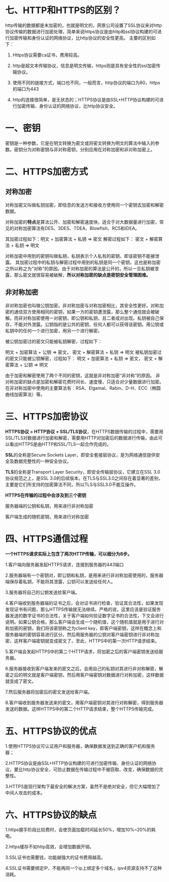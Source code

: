 
# 七、HTTP和HTTPS的区别？

http传输的数据都是未加密的，也就是明文的，网景公司设置了SSL协议来对http协议传输的数据进行加密处理，简单来说https协议是由http和ssl协议构建的可进行加密传输和身份认证的网络协议，比http协议的安全性更高。
主要的区别如下：

1. Https协议需要ca证书，费用较高。

2. http是超文本传输协议，信息是明文传输，https则是具有安全性的ssl加密传输协议。

3. 使用不同的链接方式，端口也不同，一般而言，http协议的端口为80，https的端口为443

4. http的连接很简单，是无状态的；HTTPS协议是由SSL+HTTP协议构建的可进行加密传输、身份认证的网络协议，比http协议安全。

# 一、密钥

密钥是一种参数，它是在明文转换为密文或将密文转换为明文的算法中输入的参数。密钥分为对称密钥与非对称密钥，分别应用在对称加密和非对称加密上。

# 二、HTTPS加密方式

## 对称加密

对称加密又叫做私钥加密，即信息的发送方和接收方使用同一个密钥去加密和解密数据。

对称加密的**特点**是算法公开、加密和解密速度快，适合于对大数据量进行加密，常见的对称加密算法有DES、3DES、TDEA、Blowfish、RC5和IDEA。

其加密过程如下：明文 + 加密算法 + 私钥 => 密文
解密过程如下： 密文 + 解密算法 + 私钥 => 明文

对称加密中用到的密钥叫做私钥，私钥表示个人私有的密钥，即该密钥不能被泄露。
其加密过程中的私钥与解密过程中用到的私钥是同一个密钥，这也是称加密之所以称之为“对称”的原因。由于对称加密的算法是公开的，所以一旦私钥被泄露，那么密文就很容易被破解，**所以对称加密的缺点是密钥安全管理困难。**

## 非对称加密

非对称加密也叫做公钥加密。非对称加密与对称加密相比，其安全性更好。对称加密的通信双方使用相同的密钥，如果一方的密钥遭泄露，那么整个通信就会被破解。而非对称加密使用一对密钥，即公钥和私钥，且二者成对出现。私钥被自己保存，不能对外泄露。公钥指的是公共的密钥，任何人都可以获得该密钥。用公钥或私钥中的任何一个进行加密，用另一个进行解密。

被公钥加密过的密文只能被私钥解密，过程如下：

明文 + 加密算法 + 公钥 => 密文， 密文 + 解密算法 + 私钥 => 明文
被私钥加密过的密文只能被公钥解密，过程如下：
明文 + 加密算法 + 私钥 => 密文， 密文 + 解密算法 + 公钥 => 明文

由于加密和解密使用了两个不同的密钥，这就是非对称加密“非对称”的原因。
非对称加密的缺点是加密和解密花费时间长、速度慢，只适合对少量数据进行加密。
在非对称加密中使用的主要算法有：RSA、Elgamal、Rabin、D-H、ECC（椭圆曲线加密算法）等。

# 三、HTTPS加密协议

**HTTPS协议 = HTTP协议 + SSL/TLS协议**，在HTTPS数据传输的过程中，需要用SSL/TLS对数据进行加密和解密，需要用HTTP对加密后的数据进行传输，由此可以看出HTTPS是由HTTP和SSL/TLS一起合作完成的。

**SSL**的全称是Secure Sockets Layer，即安全套接层协议，是为网络通信提供安全及数据完整性的一种安全协议。

**TLS**的全称是Transport Layer Security，即安全传输层协议，它建立在SSL 3.0协议规范之上，是SSL 3.0的后续版本。在TLS与SSL3.0之间存在着显著的差别，主要是它们所支持的加密算法不同，所以TLS与SSL3.0不能互操作。

**HTTPS在传输的过程中会涉及到三个密钥**

服务器端的公钥和私钥，用来进行非对称加密

客户端生成的随机密钥，用来进行对称加密

# 四、HTTPS通信过程

**一个HTTPS请求实际上包含了两次HTTP传输，可以细分为8步。**

1.客户端向服务器发起HTTPS请求，连接到服务器的443端口

2.服务器端有一个密钥对，即公钥和私钥，是用来进行非对称加密使用的，服务器端保存着私钥，不能将其泄露，公钥可以发送给任何人。

3.服务器将自己的公钥发送给客户端。

4.客户端收到服务器端的证书之后，会对证书进行检查，验证其合法性，如果发现发现证书有问题，那么HTTPS传输就无法继续。严格的说，这里应该是验证服务器发送的数字证书的合法性，关于客户端如何验证数字证书的合法性，下文会进行说明。如果公钥合格，那么客户端会生成一个随机值，这个随机值就是用于进行对称加密的密钥，我们将该密钥称之为client key，即客户端密钥，这样在概念上和服务器端的密钥容易进行区分。然后用服务器的公钥对客户端密钥进行非对称加密，这样客户端密钥就变成密文了，至此，HTTPS中的第一次HTTP请求结束。

5.客户端会发起HTTPS中的第二个HTTP请求，将加密之后的客户端密钥发送给服务器。

6.服务器接收到客户端发来的密文之后，会用自己的私钥对其进行非对称解密，解密之后的明文就是客户端密钥，然后用客户端密钥对数据进行对称加密，这样数据就变成了密文。

7.然后服务器将加密后的密文发送给客户端。

8.客户端收到服务器发送来的密文，用客户端密钥对其进行对称解密，得到服务器发送的数据。这样HTTPS中的第二个HTTP请求结束，整个HTTPS传输完成。

# 五、HTTPS协议的优点

1.使用HTTPS协议可认证用户和服务器，确保数据发送到正确的客户机和服务器；

2.HTTPS协议是由SSL+HTTP协议构建的可进行加密传输、身份认证的网络协议，要比http协议安全，可防止数据在传输过程中不被窃取、改变，确保数据的完整性。

3.HTTPS是现行架构下最安全的解决方案，虽然不是绝对安全，但它大幅增加了中间人攻击的成本。

# 六、HTTPS协议的缺点

1.https握手阶段比较费时，会使页面加载时间延长50%，增加10%~20%的耗电。

2.https缓存不如http高效，会增加数据开销。

3.SSL证书也需要钱，功能越强大的证书费用越高。

4.SSL证书需要绑定IP，不能再同一个ip上绑定多个域名，ipv4资源支持不了这种消耗。
